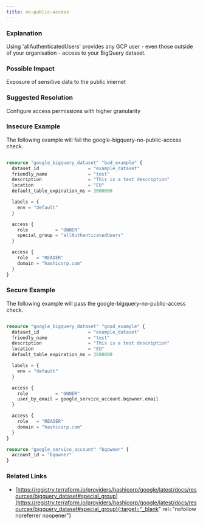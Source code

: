 ```yaml
---
title: no-public-access
---
```


### Explanation

Using 'allAuthenticatedUsers' provides any GCP user - even those outside of your organisation - access to your BigQuery dataset.

### Possible Impact
Exposure of sensitive data to the public iniernet

### Suggested Resolution
Configure access permissions with higher granularity


### Insecure Example

The following example will fail the google-bigquery-no-public-access check.

```terraform

resource "google_bigquery_dataset" "bad_example" {
  dataset_id                  = "example_dataset"
  friendly_name               = "test"
  description                 = "This is a test description"
  location                    = "EU"
  default_table_expiration_ms = 3600000

  labels = {
    env = "default"
  }

  access {
    role          = "OWNER"
    special_group = "allAuthenticatedUsers"
  }

  access {
    role   = "READER"
    domain = "hashicorp.com"
  }
}


```



### Secure Example

The following example will pass the google-bigquery-no-public-access check.

```terraform

resource "google_bigquery_dataset" "good_example" {
  dataset_id                  = "example_dataset"
  friendly_name               = "test"
  description                 = "This is a test description"
  location                    = "EU"
  default_table_expiration_ms = 3600000

  labels = {
    env = "default"
  }

  access {
    role          = "OWNER"
    user_by_email = google_service_account.bqowner.email
  }

  access {
    role   = "READER"
    domain = "hashicorp.com"
  }
}

resource "google_service_account" "bqowner" {
  account_id = "bqowner"
}

```




### Related Links


- [https://registry.terraform.io/providers/hashicorp/google/latest/docs/resources/bigquery_dataset#special_group](https://registry.terraform.io/providers/hashicorp/google/latest/docs/resources/bigquery_dataset#special_group){:target="_blank" rel="nofollow noreferrer noopener"}


